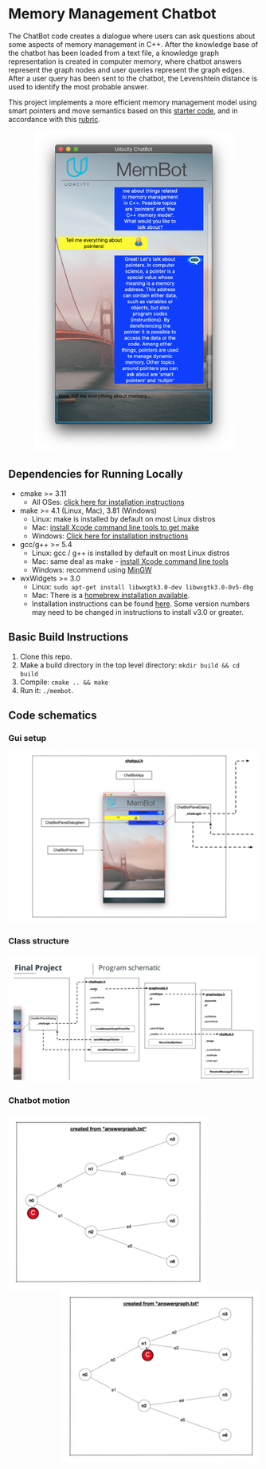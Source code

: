 # Memory Management Chatbot

The ChatBot code creates a dialogue where users can ask questions about some aspects of memory management in C++. After the knowledge base of the chatbot has been loaded from a text file, a knowledge graph representation is created in computer memory, where chatbot answers represent the graph nodes and user queries represent the graph edges. After a user query has been sent to the chatbot, the Levenshtein distance is used to identify the most probable answer.

This project implements a more efficient memory management model using smart pointers and move semantics based on this [starter code](https://github.com/udacity/CppND-Memory-Management-Chatbot), and in accordance with this [rubric](https://review.udacity.com/#!/rubrics/2687/view).

<p align="center">
  <img src="images/membot_running.png" width="400"/>
</p>

## Dependencies for Running Locally
* cmake >= 3.11
  * All OSes: [click here for installation instructions](https://cmake.org/install/)
* make >= 4.1 (Linux, Mac), 3.81 (Windows)
  * Linux: make is installed by default on most Linux distros
  * Mac: [install Xcode command line tools to get make](https://developer.apple.com/xcode/features/)
  * Windows: [Click here for installation instructions](http://gnuwin32.sourceforge.net/packages/make.htm)
* gcc/g++ >= 5.4
  * Linux: gcc / g++ is installed by default on most Linux distros
  * Mac: same deal as make - [install Xcode command line tools](https://developer.apple.com/xcode/features/)
  * Windows: recommend using [MinGW](http://www.mingw.org/)
* wxWidgets >= 3.0
  * Linux: `sudo apt-get install libwxgtk3.0-dev libwxgtk3.0-0v5-dbg`
  * Mac: There is a [homebrew installation available](https://formulae.brew.sh/formula/wxmac).
  * Installation instructions can be found [here](https://wiki.wxwidgets.org/Install). Some version numbers may need to be changed in instructions to install v3.0 or greater.

## Basic Build Instructions

1. Clone this repo.
2. Make a build directory in the top level directory: `mkdir build && cd build`
3. Compile: `cmake .. && make`
4. Run it: `./membot`.

## Code schematics

### Gui setup
<p align="center">
  <img src="images/schematic_1.png" width="600"/>
</p>

### Class structure
<p align="center">
  <img src="images/schematic_2.png" width="1000"/>
</p>

### Chatbot motion
<div>
  <img align="left" src="images/chatbot_1.png" width="400"/>
  <img align="right" src="images/chatbot_2.png" width="400"/>
</div>